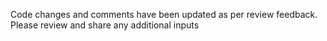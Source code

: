 Code changes and comments have been updated as per review feedback. Please review and share any additional inputs
